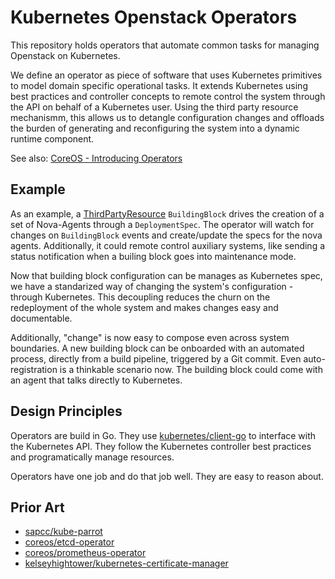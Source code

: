 # Kubernetes Openstack Operators

This repository holds operators that automate common tasks for managing
Openstack on Kubernetes.

We define an operator as piece of software that uses Kubernetes primitives to
model domain specific operational tasks. It extends Kubernetes using best
practices and controller concepts to remote control the system through the API
on behalf of a Kubernetes user. Using the third party resource mechanismm, this
allows us to detangle configuration changes and offloads the burden of
generating and reconfiguring the system into a dynamic runtime component.

See also: [CoreOS - Introducing Operators](https://coreos.com/blog/introducing-operators.html)


## Example 

As an example, a [ThirdPartyResource](http://kubernetes.io/docs/user-guide/thirdpartyresources/) `BuildingBlock` drives the creation of
a set of Nova-Agents through a `DeploymentSpec`. The operator will watch for
changes on `BuildingBlock` events and create/update the specs for the nova
agents. Additionally, it could remote control auxiliary systems, like sending a
status notification when a builing block goes into maintenance mode.

Now that building block configuration can be manages as Kubernetes spec, we
have a standarized way of changing the system's configuration - through
Kubernetes. This decoupling reduces the churn on the redeployment of the whole
system and makes changes easy and documentable. 

Additionally, "change" is now easy to compose even across system boundaries.
A new building block can be onboarded with an automated process, directly from
a build pipeline, triggered by a Git commit. Even auto-registration is
a thinkable scenario now. The building block could come with an agent that
talks directly to Kubernetes.


## Design Principles

Operators are build in Go. They use [kubernetes/client-go](https://github.com/kubernetes/client-go) to interface with the 
Kubernetes API. They follow the Kubernetes controller best practices and
programatically manage resources. 

Operators have one job and do that job well. They are easy to reason about. 


## Prior Art

  * [sapcc/kube-parrot](https://github.com/sapcc/kube-parrot)
  * [coreos/etcd-operator](https://github.com/coreos/etcd-operator)
  * [coreos/prometheus-operator](https://github.com/coreos/prometheus-operator)
  * [kelseyhightower/kubernetes-certificate-manager](https://github.com/kelseyhightower/kube-cert-manager)
